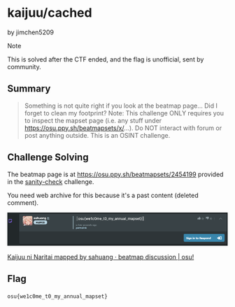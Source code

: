 # kaijuu/cached
by jimchen5209

> [!NOTE]
> This is solved after the CTF ended, and the flag is unofficial, sent by community.

## Summary

> Something is not quite right if you look at the beatmap page... Did I forget to clean my footprint?
> Note: This challenge ONLY requires you to inspect the mapset page (i.e. any stuff under https://osu.ppy.sh/beatmapsets/x/...). Do NOT interact with forum or post anything outside.
> This is an OSINT challenge.

## Challenge Solving

The beatmap page is at https://osu.ppy.sh/beatmapsets/2454199 provided in the [sanity-check](../sanity-check/README.md) challenge.

You need web archive for this because it's a past content (deleted comment).

![](images/tFvExomC4XWIg9OaSI7J9gRVTtRU-STaNcRqF4n5yIQ=.png)

[Kaijuu ni Naritai mapped by sahuang · beatmap discussion | osu!](https://web.archive.org/web/20251025015133/https://osu.ppy.sh/beatmapsets/2454199/discussion/-/generalAll/total)

## Flag

`osu{we1c0me_t0_my_annual_mapset}`

